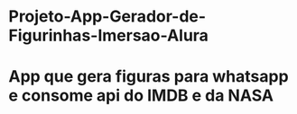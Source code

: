 # Projeto-App-Gerador-de-Figurinhas-Imersao-Alura

<h1>App que gera figuras para whatsapp e consome api do IMDB e da NASA</h1>
